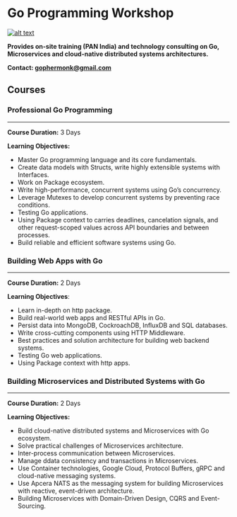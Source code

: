 # Go Programming Workshop
[![alt text](https://github.com/shijuvar/gokit/blob/master/img/gopher_kubernetes.png "Gopher")](https://medium.com/@shijuvar)

**Provides on-site training (PAN India) and technology consulting on Go, Microservices and cloud-native distributed systems architectures.** 

**Contact: gophermonk@gmail.com**  


## Courses
### Professional Go Programming 
-------------------------------
**Course Duration:**  3 Days

**Learning Objectives:** 
* Master Go programming language and its core fundamentals. 
* Create data models with Structs, write highly extensible systems with Interfaces.
* Work on Package ecosystem.
* Write high-performance, concurrent systems using Go’s concurrency.
* Leverage Mutexes to develop concurrent systems by preventing race conditions.
* Testing Go applications.
* Using Package context to carries deadlines, cancelation signals, and other request-scoped values across API boundaries and between processes.
* Build reliable and efficient software systems using Go.



### Building Web Apps with Go
----------------------------
**Course Duration:**  2 Days

**Learning Objectives**: 
* Learn in-depth on http package.
* Build real-world web apps and RESTful APIs in Go.
* Persist data into MongoDB, CockroachDB, InfluxDB and SQL databases.
* Write cross-cutting components using HTTP Middleware. 
* Best practices and solution architecture for building web backend systems.
* Testing Go web applications.
* Using Package context with http apps.


### Building Microservices and Distributed Systems with Go
--------------------------------------------------------
**Course Duration:**  2 Days

**Learning Objectives:** 
*	Build cloud-native distributed systems and Microservices with Go ecosystem.
*	Solve practical challenges of Microservices architecture.
*	Inter-process communication between Microservices.
* Manage ddata consistency and transactions in Microservices.
*	Use Container technologies, Google Cloud, Protocol Buffers, gRPC and cloud-native messaging systems.
*	Use Apcera NATS as the messaging system for building Microservices with reactive, event-driven architecture.
* Building Microservices with Domain-Driven Design, CQRS and Event-Sourcing.

